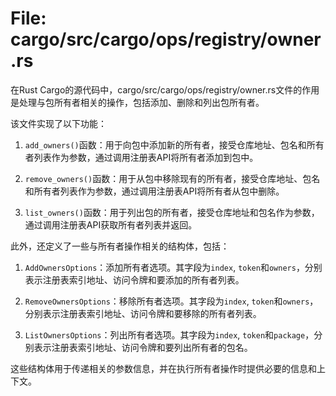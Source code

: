 # File: cargo/src/cargo/ops/registry/owner.rs

在Rust Cargo的源代码中，cargo/src/cargo/ops/registry/owner.rs文件的作用是处理与包所有者相关的操作，包括添加、删除和列出包所有者。

该文件实现了以下功能：

1. `add_owners()`函数：用于向包中添加新的所有者，接受仓库地址、包名和所有者列表作为参数，通过调用注册表API将所有者添加到包中。

2. `remove_owners()`函数：用于从包中移除现有的所有者，接受仓库地址、包名和所有者列表作为参数，通过调用注册表API将所有者从包中删除。

3. `list_owners()`函数：用于列出包的所有者，接受仓库地址和包名作为参数，通过调用注册表API获取所有者列表并返回。

此外，还定义了一些与所有者操作相关的结构体，包括：

1. `AddOwnersOptions`：添加所有者选项。其字段为`index`, `token`和`owners`，分别表示注册表索引地址、访问令牌和要添加的所有者列表。

2. `RemoveOwnersOptions`：移除所有者选项。其字段为`index`, `token`和`owners`，分别表示注册表索引地址、访问令牌和要移除的所有者列表。

3. `ListOwnersOptions`：列出所有者选项。其字段为`index`, `token`和`package`，分别表示注册表索引地址、访问令牌和要列出所有者的包名。

这些结构体用于传递相关的参数信息，并在执行所有者操作时提供必要的信息和上下文。

